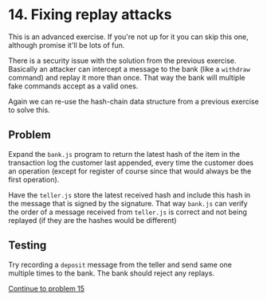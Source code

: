 # 14. Fixing replay attacks

This is an advanced exercise. If you're not up for it you can skip this one, although promise it'll be lots of fun.

There is a security issue with the solution from the previous exercise. Basically an attacker can intercept a message to the bank (like a `withdraw` command) and replay it more than once. That way the bank will multiple fake commands accept as a valid ones.

Again we can re-use the hash-chain data structure from a previous exercise to solve this.

## Problem

Expand the `bank.js` program to return the latest hash of the item in the transaction log the customer last appended, every time the customer does an operation (except for register of course since that would always be the first operation).

Have the `teller.js` store the latest received hash and include this hash in the message that is signed by the signature. That way `bank.js` can verify the order of a message received from `teller.js` is correct and not being replayed (if they are the hashes would be different)

## Testing

Try recording a `deposit` message from the teller and send same one multiple times to the bank. The bank should reject any replays.

[Continue to problem 15](15.md)
